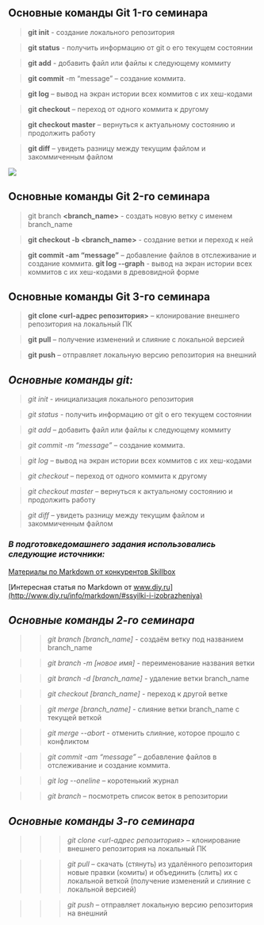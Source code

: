 ## Основные команды Git 1-го семинара

> **git init** - создание локального репозитория

> **git status** - получить информацию от git о его текущем состоянии

> **git add** - добавить файл или файлы к следующему коммиту

> **git commit** -m “message” – создание коммита.

> **git log** – вывод на экран истории всех коммитов с их хеш-кодами

> **git checkout** – переход от одного коммита к другому

> **git checkout master** – вернуться к актуальному состоянию и продолжить работу

> **git diff** – увидеть разницу между текущим файлом и закоммиченным файлом


![](1-9.jpg)

## Основные команды Git 2-го семинара

> git branch **<branch_name>** - создать новую ветку с именем branch_name

> **git checkout  -b <branch_name>** - создание ветки и переход к ней

> **git commit -am “message”** – добавление файлов в отслеживание и       создание коммита.
> **git log --graph** - вывод на экран истории всех коммитов с их хеш-кодами в древовидной форме

## Основные команды Git 3-го семинара

> **git clone <url-адрес репозитория>** – клонирование внешнего репозитория на  локальный ПК

> **git pull** – получение изменений и слияние с локальной версией

> **git push** – отправляет локальную версию репозитория на внешний

##  ***Основные команды git:***
<p>

> *git init* - инициализация локального репозитория

> *git status* - получить информацию от git о его текущем состоянии

> *git add* – добавить файл или файлы к следующему коммиту

> *git commit -m “message”* – создание коммита.

> *git log* – вывод на экран истории всех коммитов с их хеш-кодами

> *git checkout* – переход от одного коммита к другому

> *git checkout master* – вернуться к актуальному состоянию и продолжить работу

> *git diff* – увидеть разницу между текущим файлом и закоммиченным файлом <p>
### ***В подготовкедомашнего задания использовались следующие источники:*** <p>

[Материалы по Markdown от конкурентов Skillbox](https://skillbox.ru/media/code/yazyk-razmetki-markdown-shpargalka-po-sintaksisu-s-primerami/#stk-18)

[Интересная статья по Markdown от www.diy.ru](http://www.diy.ru/info/markdown/#ssyilki-i-izobrazheniya)

## ***Основные команды 2-го семинара***

>> *git branch [branch_name]* - создаём ветку под названием branch_name

>> *git branch -m [новое имя]* - переименование названия ветки

>> *git branch -d [branch_name]* - удаление ветки branch_name

>> *git checkout [branch_name]* - переход к другой ветке

>> *git merge [branch_name]* - слияние ветки branch_name с текущей веткой

>> *git merge --abort* - отменить слияние, которое прошло с конфликтом

>> *git commit -am “message”* – добавление файлов в отслеживание и создание коммита.

>> *git log --oneline* – коротенький журнал

>> *git branch* – посмотреть список веток в репозитории <p>

## ***Основные команды 3-го семинара***

>>> *git clone <url-адрес репозитория>* – клонирование внешнего репозитория на локальный ПК

>>> *git pull* – скачать (стянуть) из удалённого репозитория новые правки (комиты) и объединить (слить) их с локальной веткой (получение изменений и слияние с локальной версией)

>>> *git push* – отправляет локальную версию репозитория на внешний